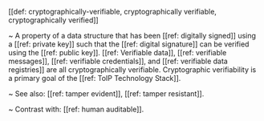 [[def: cryptographically-verifiable, cryptographically verifiable, cryptographically verified]]

~ A property of a data structure that has been [[ref: digitally signed]] using a [[ref: private key]] such that the [[ref: digital signature]] can be verified using the [[ref: public key]]. [[ref: Verifiable data]], [[ref: verifiable messages]], [[ref: verifiable credentials]], and [[ref: verifiable data registries]] are all cryptographically verifiable. Cryptographic verifiability is a primary goal of the [[ref: ToIP Technology Stack]].

~ See also: [[ref: tamper evident]], [[ref: tamper resistant]].

~ Contrast with: [[ref: human auditable]].
